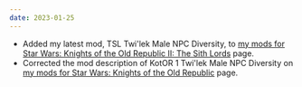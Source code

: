 ```yaml
---
date: 2023-01-25
---
```


* Added my latest mod, TSL Twi'lek Male NPC Diversity, to [my mods for Star Wars: Knights of the Old Republic II: The Sith Lords](/projects/videogamemods/kotor2) page.
* Corrected the mod description of KotOR 1 Twi'lek Male NPC Diversity on [my mods for Star Wars: Knights of the Old Republic](/projects/videogamemods/kotor1) page.